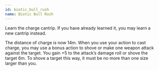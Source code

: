 ```yaml
---
id: biotic_bull_rush
name: Biotic Bull Rush
---
```

Learn the charge cantrip. If you have already learned it, you may learn a new cantrip instead.

The distance of charge is now 14m. When you use your action to cast charge, you may use a bonus action to shove or make one
weapon attack against the target. You gain +5 to the attack’s damage roll or shove the target 6m. To shove a target this
way, it must be no more than one size larger than you.
